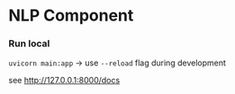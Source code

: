 # NLP Component

### Run local
`uvicorn main:app` -> use `--reload` flag during development

see http://127.0.0.1:8000/docs
